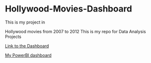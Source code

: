# Hollywood-Movies-Dashboard
This is my project in 

Hollywood movies from 2007 to 2012
This is my repo for Data Analysis Projects 

[Link to the Dashboard](https://public.tableau.com/views/ChangeinBritishIndustries_16787953758650/ChangeinBritishIndustries?:language=es-ES&:display_count=n&:origin=viz_share_link)

[My PowerBI dashboard](https://app.powerbi.com/links/mXGGGb9kma?ctid=6efd0f20-57c8-4447-b53f-00d4992ca50b&pbi_source=linkShare&bookmarkGuid=a5d62533-3b5e-4638-9914-f4e7661c584e)
